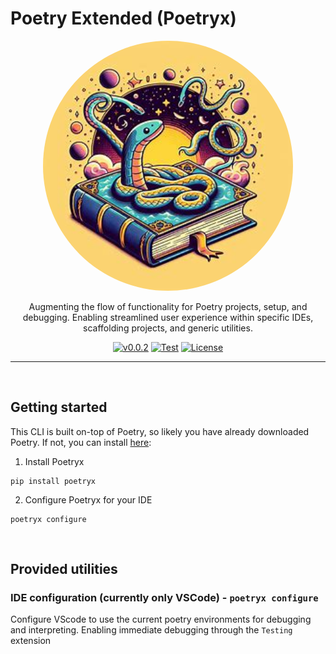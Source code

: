# Poetry Extended (Poetryx)

<p align="center">
  <img src="https://raw.githubusercontent.com/nachatz/poetryx/master/docs/img/poetryx.jpg" width="400" height="400" style="border-radius: 50%;">
</p>


<p align="center">
Augmenting the flow of functionality for Poetry projects, setup, and debugging. Enabling streamlined user experience within specific IDEs, scaffolding projects, and generic utilities.
</p>

<div align="center">

[![v0.0.2](https://img.shields.io/badge/version-v0.0.2-blue.svg)](https://github.com/nachatz/poetryx)
[![Test](https://github.com/nachatz/poetryx/actions/workflows/validate.yaml/badge.svg)](https://github.com/nachatz/poetryx/actions/workflows/validate.yaml)
[![License](https://img.shields.io/badge/license-Apache%202-brightgreen.svg)](https://github.com/nachatz/poetryx/blob/master/LICENSE.txt)

</div>

---

&nbsp; 
## Getting started

This CLI is built on-top of Poetry, so likely you have already downloaded Poetry. If not, you can install [here](https://python-poetry.org/docs/):

1. Install Poetryx

```shell 
pip install poetryx
```
2. Configure Poetryx for your IDE

```shell
poetryx configure
```

&nbsp; 
## Provided utilities 

### IDE configuration (**currently only VSCode**) - `poetryx configure`

Configure VScode to use the current poetry environments for debugging and interpreting. Enabling immediate debugging through the `Testing` extension
